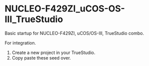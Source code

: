 # NUCLEO-F429ZI_uCOS-OS-III_TrueStudio
Basic startup for NUCLEO-F429ZI, uCOS/OS-III, TrueStudio combo.


For integration. 

1. Create a new project in your TrueStudio.
2. Copy paste these seed over. 

